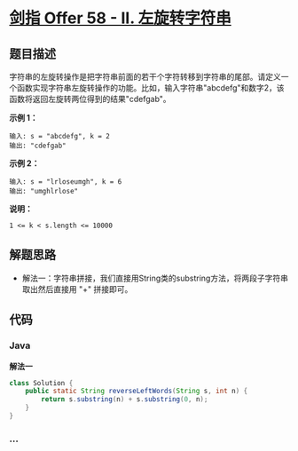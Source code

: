 # [剑指 Offer 58 - II. 左旋转字符串](https://leetcode-cn.com/problems/zuo-xuan-zhuan-zi-fu-chuan-lcof/)

## 题目描述

字符串的左旋转操作是把字符串前面的若干个字符转移到字符串的尾部。请定义一个函数实现字符串左旋转操作的功能。比如，输入字符串"abcdefg"和数字2，该函数将返回左旋转两位得到的结果"cdefgab"。

**示例 1：**

```
输入: s = "abcdefg", k = 2
输出: "cdefgab"
```

**示例 2：**

```
输入: s = "lrloseumgh", k = 6
输出: "umghlrlose"
```

**说明：**

```
1 <= k < s.length <= 10000
```

## 解题思路

- 解法一：字符串拼接，我们直接用String类的substring方法，将两段子字符串取出然后直接用 "+" 拼接即可。

## 代码

<!-- tabs:start -->

### **Java**

**解法一**

```java
class Solution {
    public static String reverseLeftWords(String s, int n) {
        return s.substring(n) + s.substring(0, n);
    }
}
```

### **...**

```

```

<!-- tabs:end -->
